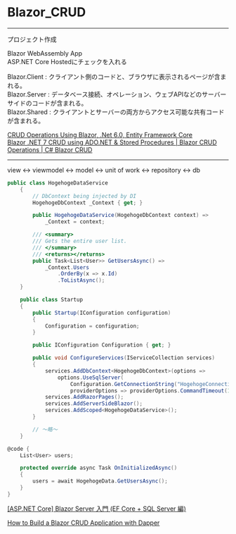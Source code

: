 # Blazor_CRUD

---

プロジェクト作成  

Blazor WebAssembly App  
ASP.NET Core Hostedにチェックを入れる  

Blazor.Client : クライアント側のコードと、ブラウザに表示されるページが含まれる。  
Blazor.Server : データベース接続、オペレーション、ウェブAPIなどのサーバーサイドのコードが含まれる。  
Blazor.Shared : クライアントとサーバーの両方からアクセス可能な共有コードが含まれる。  

[CRUD Operations Using Blazor, .Net 6.0, Entity Framework Core](https://www.c-sharpcorner.com/article/crud-operations-using-blazor-net-6-0-entity-framework-core/)  
[Blazor .NET 7 CRUD using ADO.NET & Stored Procedures | Blazor CRUD Operations | C# Blazor CRUD](https://www.youtube.com/watch?v=TCLLVz8Wk3A)  

---

view ↔ viewmodel ↔ model ↔ unit of work ↔ repository ↔ db

``` cs : service
public class HogehogeDataService
    {
        // DbContext being injected by DI
        HogehogeDbContext _Context { get; }

        public HogehogeDataService(HogehogeDbContext context) =>
            _Context = context;

        /// <summary>
        /// Gets the entire user list.
        /// </summary>
        /// <returns></returns>
        public Task<List<User>> GetUsersAsync() =>
            _Context.Users
                .OrderBy(x => x.Id)
                .ToListAsync();
    }
```

``` cs
    public class Startup
    {
        public Startup(IConfiguration configuration)
        {
            Configuration = configuration;
        }

        public IConfiguration Configuration { get; }

        public void ConfigureServices(IServiceCollection services)
        {
            services.AddDbContext<HogehogeDbContext>(options =>
                options.UseSqlServer(
                    Configuration.GetConnectionString("HogehogeConnection"),
                    providerOptions => providerOptions.CommandTimeout(120)));
            services.AddRazorPages();
            services.AddServerSideBlazor();
            services.AddScoped<HogehogeDataService>();
        }

        // ～略～
    }
```

``` cs : razor
@code {
    List<User> users;

    protected override async Task OnInitializedAsync()
    {
        users = await HogehogeData.GetUsersAsync();
    }
}
```

[[ASP.NET Core] Blazor Server 入門 (EF Core + SQL Server 編)](https://mseeeen.msen.jp/asp-dotnet-core-blazor-ef-core-sqlserver/)  

[How to Build a Blazor CRUD Application with Dapper](https://www.syncfusion.com/blogs/post/build-blazor-crud-application-with-dapper.aspx)  
